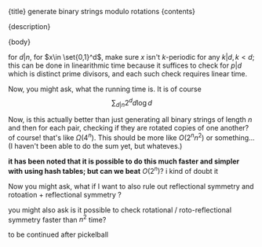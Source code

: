 {title}
generate binary strings modulo rotations
{contents}

{description}

{body}

for $d|n$, for  $x\in \set{0,1}^d$, make sure $x$ isn't $k$-periodic
for any $k|d, k< d$; this can be done in linearithmic time because it
suffices to check for  $p|d$ which is distinct prime divisors,
and each such check requires linear time.

Now, you might ask, what the running time is. It is of course 
$$\sum_{d|n} 2^d d\log d$$

Now, is this actually better than just generating all binary
strings of length $n$ and then for each pair, checking if they
are rotated copies of one another?
of course! that's like $\Omega(4^n)$. This should be more like
$O(2^n n^2)$ or something... 
(I haven't been able to do the sum yet, but whateves.)

**it has been noted that it is possible to do this much faster
and simpler with using hash tables; but can we beat** $O(2^n)$? i
kind of doubt it

Now you might ask, what if I want to also rule out reflectional
symmetry and rotoation + reflectional symmetry ?


you might also ask is it possible to  check rotational /
roto-reflectional symmetry faster than $n^2$ time?

to be continued after pickelball

